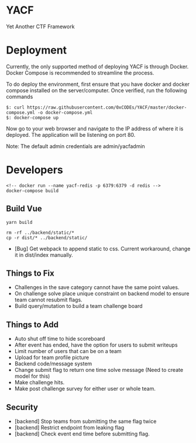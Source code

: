# YACF
Yet Another CTF Framework

# Deployment
Currently, the only supported method of deploying YACF is through Docker. Docker Compose is recommended to streamline the process.

To do deploy the environment, first ensure that you have docker and docker compose installed on the server/computer. Once verified, run the following commands

```
$: curl https://raw.githubusercontent.com/0xCODEs/YACF/master/docker-compose.yml -o docker-compose.yml
$: docker-compose up
```

Now go to your web browser and navigate to the IP address of where it is deployed. The application will be listening on port 80. 

Note: The default admin credentials are admin/yacfadmin


# Developers
```
<!-- docker run --name yacf-redis -p 6379:6379 -d redis -->
docker-compose build

```

## Build Vue
```
yarn build

rm -rf ../backend/static/*
cp -r dist/* ../backend/static/

```
- [Bug] Get webpack to append static to css. Current workaround, change it in dist/index manually.

## Things to Fix
- Challenges in the save category cannot have the same point values.
- On challenge solve place unique constraint on backend model to ensure team cannot resubmit flags.
- Build query/mutation to build a team challenge board
 


 ## Things to Add
 - Auto shut off time to hide scoreboard
 - After event has ended, have the option for users to submit writeups
 - Limit number of users that can be on a team
 - Upload for team profile picture
 - Backend code/message system
 - Change submit flag to return one time solve message (Need to create model for this)
 - Make challenge hits. 
 - Make post challenge survey for either user or whole team.


 ## Security

 - [backend] Stop teams from submitting the same flag twice
 - [backend] Restrict endpoint from leaking flag
 - [backend] Check event end time before submitting flag.
